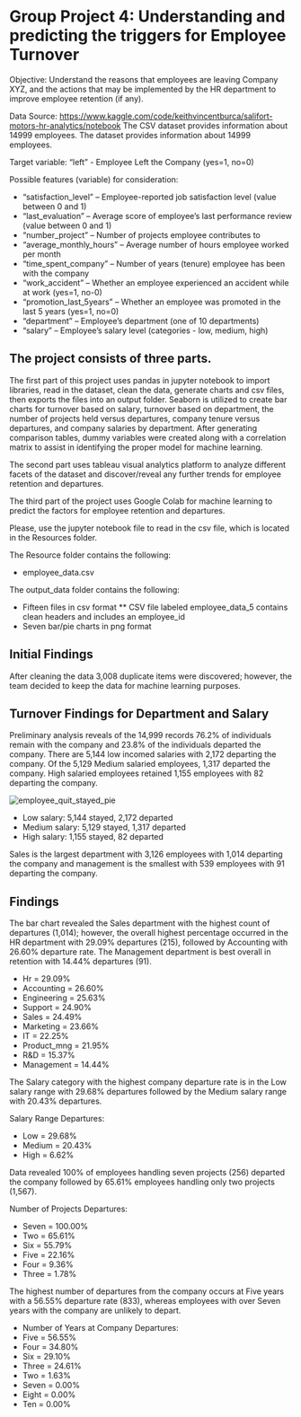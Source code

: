 # Group Project 4: Understanding and predicting the triggers for Employee Turnover

Objective: Understand the reasons that employees are leaving Company XYZ, and the actions that may be implemented by the HR department to improve employee retention (if any).

Data Source: https://www.kaggle.com/code/keithvincentburca/salifort-motors-hr-analytics/notebook
The CSV dataset provides information about 14999 employees.
The dataset provides information about 14999 employees.

Target variable:
“left” - Employee Left the Company (yes=1, no=0)

Possible features (variable) for consideration:
* “satisfaction_level” – Employee-reported job satisfaction level (value between 0 and 1)
* “last_evaluation” – Average score of employee’s last performance review (value between 0 and 1) 
* “number_project” – Number of projects employee contributes to
* “average_monthly_hours” – Average number of hours employee worked per month
* “time_spent_company” – Number of years (tenure) employee has been with the company
* “work_accident” – Whether an employee experienced an accident while at work (yes=1, no-0)
* “promotion_last_5years” – Whether an employee was promoted in the last 5 years (yes=1, no=0)
* “department” – Employee’s department (one of 10 departments)	
* “salary” – Employee’s salary level (categories - low, medium, high)

## The project consists of three parts.

The first part of this project uses pandas in jupyter notebook to import libraries, read in the dataset, clean the data, generate charts and csv files, then exports the files into an output folder.  Seaborn is utilized to create bar charts for turnover based on salary, turnover based on department, the number of projects held versus departures, company tenure versus departures, and company salaries by department.  After generating comparison tables, dummy variables were created along with a correlation matrix to assist in identifying the proper model for machine learning.

The second part uses tableau visual analytics platform to analyze different facets of the dataset and discover/reveal any further trends for employee retention and departures.

The third part of the project uses Google Colab for machine learning to predict the factors for employee retention and departures.

Please, use the jupyter notebook file to read in the csv file, which is located in the Resources folder.

The Resource folder contains the following:
* employee_data.csv

The output_data folder contains the following:
* Fifteen files in csv format
** CSV file labeled employee_data_5 contains clean headers and includes an employee_id
* Seven bar/pie charts in png format

## Initial Findings

After cleaning the data 3,008 duplicate items were discovered; however, the team decided to keep the data for machine learning purposes.

## Turnover Findings for Department and Salary

Preliminary analysis reveals of the 14,999 records 76.2% of individuals remain with the company and 23.8% of the individuals departed the company. There are 5,144 low incomed salaries with 2,172 departing the company.  Of the 5,129 Medium salaried employees, 1,317 departed the company.  High salaried employees retained 1,155 employees with 82 departing the company.

![employee_quit_stayed_pie](https://github.com/todd-petruska/group-project-4/assets/128247739/316f136c-16d1-4f0c-a6a8-d758cb944d4a)

* Low salary: 5,144 stayed, 2,172 departed
* Medium salary: 5,129 stayed, 1,317 departed 
* High salary: 1,155 stayed, 82 departed

Sales is the largest department with 3,126 employees with 1,014 departing the company and management is the smallest with 539 employees with 91 departing the company.

## Findings

The bar chart revealed the Sales department with the highest count of departures (1,014); however, the overall highest percentage occurred in the HR department with 29.09% departures (215), followed by Accounting with 26.60% departure rate.  The Management department is best overall in retention with 14.44% departures (91). 

* Hr = 29.09%
* Accounting = 26.60%
* Engineering = 25.63%
* Support = 24.90%
* Sales = 24.49%
* Marketing = 23.66%
* IT = 22.25%
* Product_mng = 21.95%
* R&D = 15.37%
* Management = 14.44%

The Salary category with the highest company departure rate is in the Low salary range with 29.68% departures followed by the Medium salary range with 20.43% departures.

Salary Range Departures:
* Low = 29.68%
* Medium = 20.43%
* High = 6.62%

Data revealed 100% of employees handling seven projects (256) departed the company followed by 65.61% employees handling only two projects (1,567).

Number of Projects Departures:
* Seven = 100.00%
* Two = 65.61%
* Six = 55.79%
* Five = 22.16%
* Four = 9.36%
* Three = 1.78%

The highest number of departures from the company occurs at Five years with a 56.55% departure rate (833), whereas employees with over Seven years with the company are unlikely to depart.

* Number of Years at Company Departures:
* Five = 56.55%
* Four = 34.80%
* Six = 29.10%
* Three = 24.61%
* Two = 1.63%
* Seven = 0.00%
* Eight = 0.00%
* Ten = 0.00%



